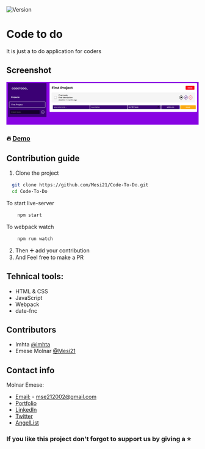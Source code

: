 <img alt="Version" src="https://img.shields.io/badge/version-1.0.0-blue.svg?cacheSeconds=2592000" />

# Code to do

It is just a to do application for coders

## Screenshot

![screenshot](src/style/Todo.png)

### :fire: [Demo](https://code-to-do.imhtapm.now.sh) 

## Contribution guide

1. Clone the project
```bash
  git clone https://github.com/Mesi21/Code-To-Do.git
  cd Code-To-Do
```

To start live-server

```bash
    npm start
```
To webpack watch

```bash
    npm run watch
``` 

2. Then :heavy_plus_sign: add your contribution
3. And Feel free to make a PR

## Tehnical tools:

- HTML & CSS
- JavaScript
- Webpack
- date-fnc

## Contributors

- Imhta [@imhta](https://github.com/imhta)
- Emese Molnar [@Mesi21](https://github.com/Mesi21)

## Contact info

Molnar Emese:
  - [Email:](mailto:mse212002@gmail.com) - mse212002@gmail.com
  - [Portfolio]()
  - [LinkedIn](https://www.linkedin.com/in/emesemesimolnar/)  
  - [Twitter](https://twitter.com/buksimesi21) 
  - [AngelList]()

### If you like this project don't forgot to support us by giving a :star: 

